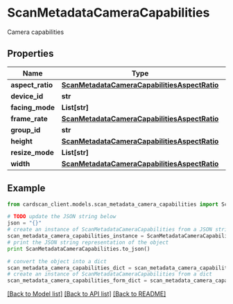 # ScanMetadataCameraCapabilities

Camera capabilities

## Properties
Name | Type | Description | Notes
------------ | ------------- | ------------- | -------------
**aspect_ratio** | [**ScanMetadataCameraCapabilitiesAspectRatio**](ScanMetadataCameraCapabilitiesAspectRatio.md) |  | [optional] 
**device_id** | **str** |  | [optional] 
**facing_mode** | **List[str]** |  | [optional] 
**frame_rate** | [**ScanMetadataCameraCapabilitiesAspectRatio**](ScanMetadataCameraCapabilitiesAspectRatio.md) |  | [optional] 
**group_id** | **str** |  | [optional] 
**height** | [**ScanMetadataCameraCapabilitiesAspectRatio**](ScanMetadataCameraCapabilitiesAspectRatio.md) |  | [optional] 
**resize_mode** | **List[str]** |  | [optional] 
**width** | [**ScanMetadataCameraCapabilitiesAspectRatio**](ScanMetadataCameraCapabilitiesAspectRatio.md) |  | [optional] 

## Example

```python
from cardscan_client.models.scan_metadata_camera_capabilities import ScanMetadataCameraCapabilities

# TODO update the JSON string below
json = "{}"
# create an instance of ScanMetadataCameraCapabilities from a JSON string
scan_metadata_camera_capabilities_instance = ScanMetadataCameraCapabilities.from_json(json)
# print the JSON string representation of the object
print ScanMetadataCameraCapabilities.to_json()

# convert the object into a dict
scan_metadata_camera_capabilities_dict = scan_metadata_camera_capabilities_instance.to_dict()
# create an instance of ScanMetadataCameraCapabilities from a dict
scan_metadata_camera_capabilities_form_dict = scan_metadata_camera_capabilities.from_dict(scan_metadata_camera_capabilities_dict)
```
[[Back to Model list]](../README.md#documentation-for-models) [[Back to API list]](../README.md#documentation-for-api-endpoints) [[Back to README]](../README.md)


